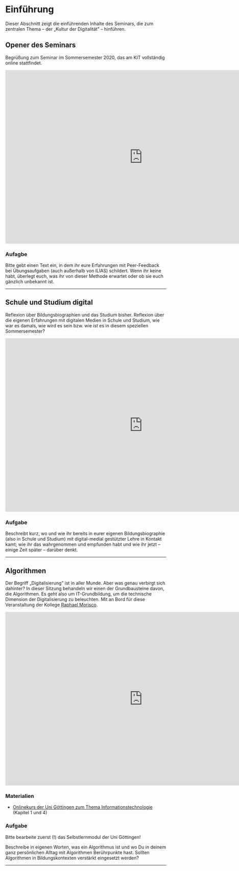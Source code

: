 # Einführung

Dieser Abschnitt zeigt die einführenden Inhalte des Seminars, die zum zentralen Thema – der „Kultur der Digitalität” – hinführen.

## Opener des Seminars
Begrüßung zum Seminar im Sommersemester 2020, das am KIT vollständig online stattfindet.

<iframe src="https://l2d2.de/wp-admin/admin-ajax.php?action=h5p_embed&amp;id=1" width="857" height="543" frameborder="0" allowfullscreen="allowfullscreen">
</iframe>

<script src="https://l2d2.de/wp-content/plugins/h5p/h5p-php-library/js/h5p-resizer.js" charset="UTF-8">
</script>

### Aufagbe

Bitte gebt einen Text ein, in dem ihr eure Erfahrungen mit Peer-Feedback bei Übungsaufgaben (auch außerhalb von ILIAS) schildert. Wenn ihr keine habt, überlegt euch, was ihr von dieser Methode erwartet oder ob sie euch gänzlich unbekannt ist.

--------------------------------------------------------------------------------

## Schule und Studium digital

Reflexion über Bildungsbiographien und das Studium bisher. Reflexion über die eigenen Erfahrungen mit digitalen Medien in Schule und Studium, wie war es damals, wie wird es sein bzw. wie *ist* es in diesem speziellen Sommersemester?

<iframe src="https://l2d2.de/wp-admin/admin-ajax.php?action=h5p_embed&amp;id=2" width="857" height="543" frameborder="0" allowfullscreen="allowfullscreen">
</iframe>
<script src="https://l2d2.de/wp-content/plugins/h5p/h5p-php-library/js/h5p-resizer.js" charset="UTF-8">
</script>

### Aufgabe

Beschreibt kurz, wo und wie ihr bereits in eurer eigenen Bildungsbiographie (also in Schule und Studium) mit digital-medial gestützter Lehre in Kontakt kamt; wie ihr das wahrgenommen und empfunden habt und wie ihr jetzt – einige Zeit später – darüber denkt.

--------------------------------------------------------------------------------

## Algorithmen

Der Begriff „Digitalisierung” ist in aller Munde. Aber was genau verbirgt sich dahinter? In dieser Sitzung behandeln wir einen der Grundbausteine davon, die Algorithmen. Es geht also um IT-Grundbildung, um die technische Dimension der Digitalisierung zu beleuchten. Mit an Bord für diese Veranstaltung der Kollege [Raphael Morisco](https://www.zml.kit.edu/mitarbeiter_raphael-morisco.php).

<iframe src="https://l2d2.de/wp-admin/admin-ajax.php?action=h5p_embed&amp;id=3" width="857" height="543" frameborder="0" allowfullscreen="allowfullscreen">
</iframe>

<script src="https://l2d2.de/wp-content/plugins/h5p/h5p-php-library/js/h5p-resizer.js" charset="UTF-8">
</script>

### Materialien

- [Onlinekurs der Uni Göttingen zum Thema Informationstechnologie](http://openilias.uni-goettingen.de/openilias/goto_openilias_lm_824.html) (Kapitel 1 und 4)

### Aufgabe

Bitte bearbeite zuerst (!) das Selbstlernmodul der Uni Göttingen!

Beschreibe in eigenen Worten, was ein Algorithmus ist und wo Du in deinem ganz persönlichen Alltag mit Algorithmen Berührpunkte hast. Sollten Algorithmen in Bildungskontexten verstärkt eingesetzt werden?

--------------------------------------------------------------------------------
